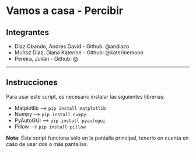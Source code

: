 # Vamos a casa - Percibir

## Integrantes

- Díaz Obando, Andrés David - Github: @andiazo
- Muñoz Díaz, Diana Katerine - Github: @katerinemoon
- Pereira, Julián - Github: @

---

## Instrucciones
Para usar este script, es necesario instalar las siguientes librerias:
- Matplotlib --> `pip install matplotlib`
- Numpy --> `pip install numpy`
- PyAutoGUI --> `pip install pyautogui`
- Pillow --> `pip install pillow`


**Nota:** Este script funciona sólo en la pantalla principal, tenerlo en cuenta en caso de usar dos o más pantallas.
